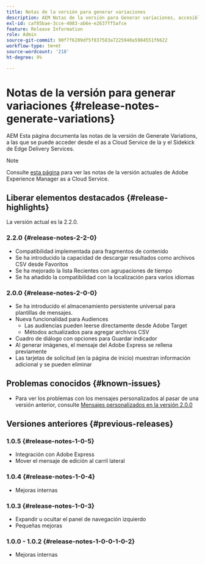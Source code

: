 ```yaml
---
title: Notas de la versión para generar variaciones
description: AEM Notas de la versión para Generar variaciones, accesibles desde el as a Cloud Service de la aplicación y desde el Sidekick de Edge Delivery Services de la aplicación
exl-id: caf85bae-3cce-4083-ab6e-e2637ff5afce
feature: Release Information
role: Admin
source-git-commit: 90f7f6209df5f837583a7225940a5984551f6622
workflow-type: tm+mt
source-wordcount: '218'
ht-degree: 9%

---
```


# Notas de la versión para generar variaciones {#release-notes-generate-variations}

AEM Esta página documenta las notas de la versión de Generate Variations, a las que se puede acceder desde el as a Cloud Service de la y el Sidekick de Edge Delivery Services.

>[!NOTE]
>
>Consulte [esta página](/help/release-notes/release-notes-cloud/release-notes-current.md) para ver las notas de la versión actuales de Adobe Experience Manager as a Cloud Service.

## Liberar elementos destacados {#release-highlights}

La versión actual es la 2.2.0.

### 2.2.0 {#release-notes-2-2-0}

* Compatibilidad implementada para fragmentos de contenido
* Se ha introducido la capacidad de descargar resultados como archivos CSV desde Favoritos
* Se ha mejorado la lista Recientes con agrupaciones de tiempo
* Se ha añadido la compatibilidad con la localización para varios idiomas

### 2.0.0 {#release-notes-2-0-0}

* Se ha introducido el almacenamiento persistente universal para plantillas de mensajes.
* Nueva funcionalidad para Audiences
   * Las audiencias pueden leerse directamente desde Adobe Target
   * Métodos actualizados para agregar archivos CSV
* Cuadro de diálogo con opciones para Guardar indicador
* Al generar imágenes, el mensaje del Adobe Express se rellena previamente
* Las tarjetas de solicitud (en la página de inicio) muestran información adicional y se pueden eliminar

## Problemas conocidos {#known-issues}

* Para ver los problemas con los mensajes personalizados al pasar de una versión anterior, consulte [Mensajes personalizados en la versión 2.0.0](/help/generative-ai/generate-variations.md#custom-prompts-v200)

## Versiones anteriores {#previous-releases}

### 1.0.5 {#release-notes-1-0-5}

* Integración con Adobe Express
* Mover el mensaje de edición al carril lateral

### 1.0.4 {#release-notes-1-0-4}

* Mejoras internas

### 1.0.3 {#release-notes-1-0-3}

* Expandir u ocultar el panel de navegación izquierdo
* Pequeñas mejoras

### 1.0.0 - 1.0.2 {#release-notes-1-0-0-1-0-2}

* Mejoras internas
